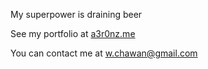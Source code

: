 
My superpower is draining beer

See my portfolio at [a3r0nz.me](http://a3r0nz.me)

You can contact me at [w.chawan@gmail.com](mailto:w.chawan@gmail.com)



